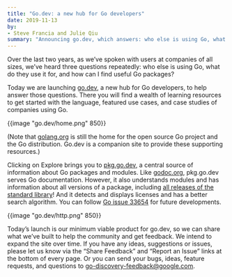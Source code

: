 ```yaml
---
title: "Go.dev: a new hub for Go developers"
date: 2019-11-13
by:
- Steve Francia and Julie Qiu
summary: "Announcing go.dev, which answers: who else is using Go, what do they use it for, and how can I find useful Go packages?"
---
```



Over the last two years,
as we’ve spoken with users at companies of all sizes,
we’ve heard three questions repeatedly:
who else is using Go,
what do they use it for,
and how can I find useful Go packages?

Today we are launching [go.dev](https://go.dev), a new hub for Go developers,
to help answer those questions.
There you will find a wealth of learning resources to get started with the language,
featured use cases, and case studies of companies using Go.

{{image "go.dev/home.png" 850}}

(Note that [golang.org](https://golang.org/) is still the home for the
open source Go project and the Go distribution.
Go.dev is a companion site to provide these supporting resources.)

Clicking on Explore brings you to [pkg.go.dev](https://pkg.go.dev/),
a central source of information about Go packages and modules.
Like [godoc.org](https://godoc.org/), pkg.go.dev serves Go documentation.
However, it also understands modules and has information
about all versions of a package, including
[all releases of the standard library](https://pkg.go.dev/std?tab=versions)!
And it detects and displays licenses and has a better search algorithm.
You can follow
[Go issue 33654](https://golang.org/issue/33654) for future developments.

{{image "go.dev/http.png" 850}}

Today’s launch is our minimum viable product for go.dev,
so we can share what we’ve built to help the community and get feedback.
We intend to expand the site over time.
If you have any ideas, suggestions or issues,
please let us know via the “Share Feedback” and “Report an Issue” links at the bottom of every page.
Or you can send your bugs, ideas, feature requests, and questions to
[go-discovery-feedback@google.com](mailto:go-discovery-feedback@google.com).
